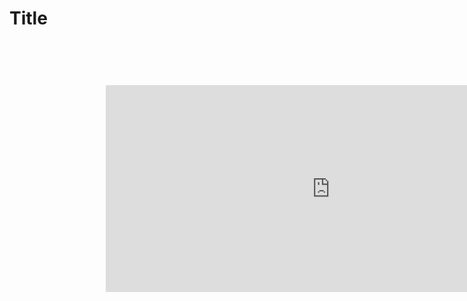 <h1>Title</h1>

<iframe
  src="https://carbon.now.sh/embed?bg=rgba(255%2C255%2C255%2C1)&t=blackboard&wt=none&l=application%2Fx-sh&ds=true&dsyoff=20px&dsblur=68px&wc=true&wa=true&pv=56px&ph=56px&ln=false&fl=1&fm=Hack&fs=14px&lh=133%25&si=false&es=2x&wm=false&code=%2523%2520**********************%2520Guia%2520Basica%2520con%2520Docker%2520**********************%250A%250A%2523%2520Crear%2520un%2520Contenedor%250A%2524%2520docker%2520run%2520-p%252080%2520--hostname%2520development%2520-it%2520--name%2520ubuntu16%2520ubuntu%253A16.04%250A%250A%2523%2520Ver%2520contenedores%250A%2524%2520docker%2520ps%2520-a%250A%250A%2523%2520Iniciar%2520un%2520contenedor%250A%2524%2520docker%2520start%2520%253Ccontainer_id%253E%250A%250A%2523%2520Detener%2520un%2520contenedor%250A%2524%2520docker%2520stop%2520%253Ccontainer_id%253E%250A%250A%2523%2520Acceder%2520a%2520un%2520contenedor%250A%2524%2520docker%2520attach%2520%253Ccontainer_id%253E%250A%250A%2523%2520Eliminar%2520Contenedores%250A%2524%2520docker%2520container%2520prune%250A%250A%2523%2520Obtener%2520IP%2520del%2520Contenedor%250A%2524%2520docker%2520inspect%2520%253Ccontainer%2520id%253E%2520%257C%2520grep%2520%2522IPAddress%2522%250A%250A%2523%2520Buscar%2520Imagen%2520en%2520Docker%2520Hub%250A%2524%2520docker%2520search%2520%253Cimage_name%253E%250A%250A%2523%2520Pull%2520imagen%2520desde%2520Docker%2520Hub%250A%2524%2520docker%2520pull%2520sebp%252Felk%253Alatest%250A"
  style="transform:scale(0.7); width:1024px; height:473px; border:0; overflow:hidden;"
  sandbox="allow-scripts allow-same-origin">
</iframe>